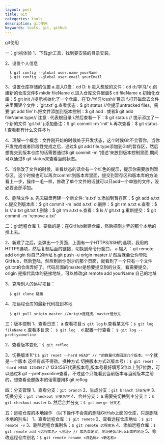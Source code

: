 ```yaml
---
layout: post
title: Git
categories: tools
description: git使用
keywords: tools, git, github
---
```


git使用




一：git初体验
1、下载git工具，找到要安装的目录安装。

2、设置个人信息
```
  $ git config --global user.name yourName
  $ git config --global user.email yourEmail
```

3、设置仓库存储的位置
  a.进入D盘：cd D:
  b.进入想放的文件：cd d:/学习/
  c.创建新的仓库文件$ mkdir fileName
  d.进入仓库文件里面$ cd fileName
  e.初始化仓库：$ git init //提示初始化了一个仓库，在’D:/学习/ceshi/’目录
  f.打开磁盘去文件夹里面建个文件：’git.txt’
  g.查看状态：$ git status //会提示untracked files，需要’git add file’
  h.把文件添加到版本控制：$ git add . 或者$ git add fileName.type// 注意 . 代表根目录
  i.然后查看一下：$ git status // 提示添加了一个新的文件 ‘git.txt’
  j.添加备注：$ git commit -m 'init'
  k.再次查看：$ git status
  l.查看都有什么文件:$ ls

4、理解一个概念：文件刚开始的时候处于开发状态，这个时候Git不会管你，当你开发完成或者阶段性完成之后，通过$ git add file.type添加到Git的暂存区，然后想提交到版本仓库的话需要通过$ git commit -m '描述'来放到版本控制里面,期间可以通过$ git status来查看当前状态。

5、当修改了文件的时候，查看状态的话会有一个红色的提示，提示你需要放到暂存区，这个时候也可以再次commit到版本库里面，提交到暂存区和版本库的方法看上一步，操作一毛一样，修改了单个文件的话就可以只add一个单独的文件，没必要全部添加。

6、删除文件
  a. 先去磁盘再建一个新文件: ‘a.txt’
  b.添加到暂存区：$ git add a.txt
  c.提交到版本库：$ git commit -m 'add a.txt'
  d.删除：$ git rm a.txt
  e.查看：$ ls // a.txt git.txt
  f.删除：$ git rm a.txt
  e.查看：$ ls // git.txt
  g.重新提交：$ git commit -m 'remove a.txt'

二：git远程仓库
1、要做的是：在GitHub新建仓库，然后把刚才弄的那个本地的推上去。

2、新建了之后，会弹出一个页面，上面有一个HTTPS/SSH的选项，我用的HTTPS选项，然后复制后面的链接，切换到命令行窗口，
  a.输入 ：git remote add origin 你自己的地址
  b.git push -u origin master // 然后就会让你登陆GitHub，然后登陆，然后刷新你刚才的那个页面，就看到了一个只有一个文件git.txt的仓库弄好了。代码后面的master是想要提交到的分支，看需要提交。 origin 是指代具体的链接地址，可以修改git remote add yourName 自己的地址

3、克隆别人的远程项目：
```
  $ git clone 链接
```

4、把远程仓库的最新代码拉到本地
```
  $ git pull origin master //origin是链接，master是分支
```

三：版本控制
1、查看日志：
  a.查看项目:`$ git log`
  b.查看某文件：`$ git log fileName`
  c.查看本目录：` $ git log .`
  d.配置一行查看： `$ git log --pretty=oneline`

2、查看版本变化：`$ git reflog`

3、切换版本1(^):`$ git reset --hard HEAD^ // ^的数量代表回滚几个版本。`一个就是一个版本
这样有点不得劲。换种方式
切换版本方式2(版本号)：`$ git reset --hard HEAD 1234567` // 1234567代表版本号,版本号最好填写5位以上到7位数，可以通过$ git --pretty=online查看，不过这个只能看到当前版本与当前版本之前的，想查看全部版本的话需要用$ git reflog

四：分支管理
1、查看分支：`git branch`
2、生成分支：`git branch 分支名字`
3、切换分支：`git checkout 分支名字`
4、合并分支：
  a.需要先切换到主分支上：`$ git checkout master`
  b. 然后合并分支：`$ git merge 分支名`

五：远程仓库的本地操作
（以下操作不会真的删除GitHub上面的仓库，只是删除本地的别名）
1、查看远程仓库：`$ git remote`
2、查看远程仓库地址：`$ git remote -v`
3、删除远程仓库别名：`$ git remote 远程库名`
4、添加远程仓库：`$ git remote add <远程库名> <地址> // 库名自定义，地址是GitHub上面的地址`
5、修改远程仓库别名：`$ git remote rename <旧名称> <新名称>`
